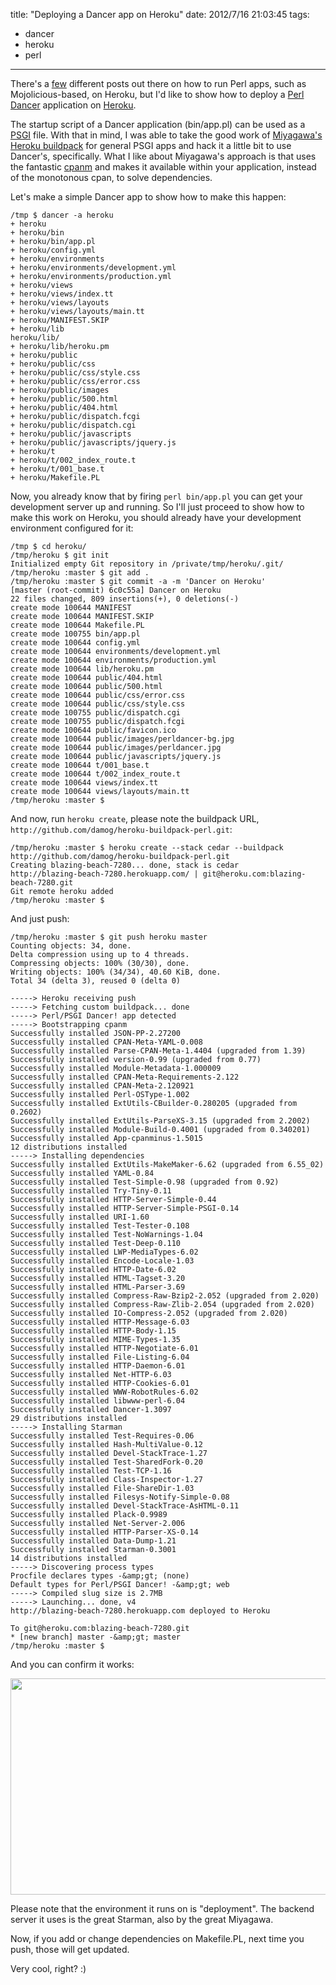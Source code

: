 title: "Deploying a Dancer app on Heroku"
date: 2012/7/16 21:03:45
tags:
- dancer
- heroku
- perl
---
There's a <a href="http://blog.kraih.com/mojolicious-in-the-cloud-hello-heroku">few</a> different posts out there on how to run Perl apps, such as Mojolicious-based, on Heroku, but I'd like to show how to deploy a <a href="http://perldancer.org/">Perl Dancer</a> application on <a href="http://www.heroku.com/">Heroku</a>.

The startup script of a Dancer application (bin/app.pl) can be used as a <a href="http://plackperl.org/">PSGI</a> file. With that in mind, I was able to take the good work of <a href="http://bulknews.typepad.com/">Miyagawa's</a> <a href="https://github.com/miyagawa/heroku-buildpack-perl">Heroku buildpack</a> for general PSGI apps and hack it a little bit to use Dancer's, specifically. What I like about Miyagawa's approach is that uses the fantastic <a href="http://search.cpan.org/~miyagawa/App-cpanminus-1.5015/bin/cpanm">cpanm</a> and makes it available within your application, instead of the monotonous cpan, to solve dependencies.

Let's make a simple Dancer app to show how to make this happen:

    /tmp $ dancer -a heroku
    + heroku
    + heroku/bin
    + heroku/bin/app.pl
    + heroku/config.yml
    + heroku/environments
    + heroku/environments/development.yml
    + heroku/environments/production.yml
    + heroku/views
    + heroku/views/index.tt
    + heroku/views/layouts
    + heroku/views/layouts/main.tt
    + heroku/MANIFEST.SKIP
    + heroku/lib
    heroku/lib/
    + heroku/lib/heroku.pm
    + heroku/public
    + heroku/public/css
    + heroku/public/css/style.css
    + heroku/public/css/error.css
    + heroku/public/images
    + heroku/public/500.html
    + heroku/public/404.html
    + heroku/public/dispatch.fcgi
    + heroku/public/dispatch.cgi
    + heroku/public/javascripts
    + heroku/public/javascripts/jquery.js
    + heroku/t
    + heroku/t/002_index_route.t
    + heroku/t/001_base.t
    + heroku/Makefile.PL

Now, you already know that by firing `perl bin/app.pl` you can get your development server up and running. So I'll just proceed to show how to make this work on Heroku, you should already have your development environment configured for it:

    /tmp $ cd heroku/
    /tmp/heroku $ git init
    Initialized empty Git repository in /private/tmp/heroku/.git/
    /tmp/heroku :master $ git add .
    /tmp/heroku :master $ git commit -a -m 'Dancer on Heroku'
    [master (root-commit) 6c0c55a] Dancer on Heroku
    22 files changed, 809 insertions(+), 0 deletions(-)
    create mode 100644 MANIFEST
    create mode 100644 MANIFEST.SKIP
    create mode 100644 Makefile.PL
    create mode 100755 bin/app.pl
    create mode 100644 config.yml
    create mode 100644 environments/development.yml
    create mode 100644 environments/production.yml
    create mode 100644 lib/heroku.pm
    create mode 100644 public/404.html
    create mode 100644 public/500.html
    create mode 100644 public/css/error.css
    create mode 100644 public/css/style.css
    create mode 100755 public/dispatch.cgi
    create mode 100755 public/dispatch.fcgi
    create mode 100644 public/favicon.ico
    create mode 100644 public/images/perldancer-bg.jpg
    create mode 100644 public/images/perldancer.jpg
    create mode 100644 public/javascripts/jquery.js
    create mode 100644 t/001_base.t
    create mode 100644 t/002_index_route.t
    create mode 100644 views/index.tt
    create mode 100644 views/layouts/main.tt
    /tmp/heroku :master $

And now, run `heroku create`, please note the buildpack URL, `http://github.com/damog/heroku-buildpack-perl.git`:

    /tmp/heroku :master $ heroku create --stack cedar --buildpack http://github.com/damog/heroku-buildpack-perl.git
    Creating blazing-beach-7280... done, stack is cedar
    http://blazing-beach-7280.herokuapp.com/ | git@heroku.com:blazing-beach-7280.git
    Git remote heroku added
    /tmp/heroku :master $

And just push:

    /tmp/heroku :master $ git push heroku master
    Counting objects: 34, done.
    Delta compression using up to 4 threads.
    Compressing objects: 100% (30/30), done.
    Writing objects: 100% (34/34), 40.60 KiB, done.
    Total 34 (delta 3), reused 0 (delta 0)

    -----> Heroku receiving push
    -----> Fetching custom buildpack... done
    -----> Perl/PSGI Dancer! app detected
    -----> Bootstrapping cpanm
    Successfully installed JSON-PP-2.27200
    Successfully installed CPAN-Meta-YAML-0.008
    Successfully installed Parse-CPAN-Meta-1.4404 (upgraded from 1.39)
    Successfully installed version-0.99 (upgraded from 0.77)
    Successfully installed Module-Metadata-1.000009
    Successfully installed CPAN-Meta-Requirements-2.122
    Successfully installed CPAN-Meta-2.120921
    Successfully installed Perl-OSType-1.002
    Successfully installed ExtUtils-CBuilder-0.280205 (upgraded from 0.2602)
    Successfully installed ExtUtils-ParseXS-3.15 (upgraded from 2.2002)
    Successfully installed Module-Build-0.4001 (upgraded from 0.340201)
    Successfully installed App-cpanminus-1.5015
    12 distributions installed
    -----> Installing dependencies
    Successfully installed ExtUtils-MakeMaker-6.62 (upgraded from 6.55_02)
    Successfully installed YAML-0.84
    Successfully installed Test-Simple-0.98 (upgraded from 0.92)
    Successfully installed Try-Tiny-0.11
    Successfully installed HTTP-Server-Simple-0.44
    Successfully installed HTTP-Server-Simple-PSGI-0.14
    Successfully installed URI-1.60
    Successfully installed Test-Tester-0.108
    Successfully installed Test-NoWarnings-1.04
    Successfully installed Test-Deep-0.110
    Successfully installed LWP-MediaTypes-6.02
    Successfully installed Encode-Locale-1.03
    Successfully installed HTTP-Date-6.02
    Successfully installed HTML-Tagset-3.20
    Successfully installed HTML-Parser-3.69
    Successfully installed Compress-Raw-Bzip2-2.052 (upgraded from 2.020)
    Successfully installed Compress-Raw-Zlib-2.054 (upgraded from 2.020)
    Successfully installed IO-Compress-2.052 (upgraded from 2.020)
    Successfully installed HTTP-Message-6.03
    Successfully installed HTTP-Body-1.15
    Successfully installed MIME-Types-1.35
    Successfully installed HTTP-Negotiate-6.01
    Successfully installed File-Listing-6.04
    Successfully installed HTTP-Daemon-6.01
    Successfully installed Net-HTTP-6.03
    Successfully installed HTTP-Cookies-6.01
    Successfully installed WWW-RobotRules-6.02
    Successfully installed libwww-perl-6.04
    Successfully installed Dancer-1.3097
    29 distributions installed
    -----> Installing Starman
    Successfully installed Test-Requires-0.06
    Successfully installed Hash-MultiValue-0.12
    Successfully installed Devel-StackTrace-1.27
    Successfully installed Test-SharedFork-0.20
    Successfully installed Test-TCP-1.16
    Successfully installed Class-Inspector-1.27
    Successfully installed File-ShareDir-1.03
    Successfully installed Filesys-Notify-Simple-0.08
    Successfully installed Devel-StackTrace-AsHTML-0.11
    Successfully installed Plack-0.9989
    Successfully installed Net-Server-2.006
    Successfully installed HTTP-Parser-XS-0.14
    Successfully installed Data-Dump-1.21
    Successfully installed Starman-0.3001
    14 distributions installed
    -----> Discovering process types
    Procfile declares types -&amp;gt; (none)
    Default types for Perl/PSGI Dancer! -&amp;gt; web
    -----> Compiled slug size is 2.7MB
    -----> Launching... done, v4
    http://blazing-beach-7280.herokuapp.com deployed to Heroku

    To git@heroku.com:blazing-beach-7280.git
    * [new branch] master -&amp;gt; master
    /tmp/heroku :master $

And you can confirm it works:
<p style="text-align: center;"><a href="http://damog.net/old/stereonaut/2012/07/Screen-Shot-2012-07-16-at-8.54.03-PM.png"><img class="aligncenter  wp-image-1313" title="Screen Shot 2012-07-16 at 8.54.03 PM" src="http://damog.net/old/stereonaut/2012/07/Screen-Shot-2012-07-16-at-8.54.03-PM.png" alt="" width="538" height="346" /></a></p>
Please note that the environment it runs on is "deployment". The backend server it uses is the great Starman, also by the great Miyagawa.

Now, if you add or change dependencies on Makefile.PL, next time you push, those will get updated.

Very cool, right? :)
